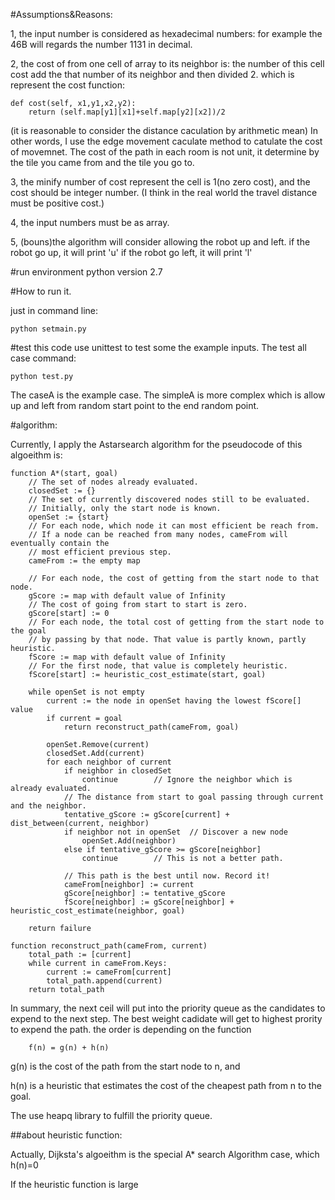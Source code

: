 #Assumptions&Reasons:

1, the input number is considered as hexadecimal numbers: for example the 46B will regards the number 1131 in decimal.

2, the cost of from one cell of array to its neighbor is: the number of this cell cost add
the that number of its neighbor and then divided 2.
which is represent the cost function:

```
def cost(self, x1,y1,x2,y2):
    return (self.map[y1][x1]+self.map[y2][x2])/2
```
(it is reasonable to consider the distance caculation by arithmetic mean)
In other words, I use the edge movement caculate method to catulate the cost of movemnet. The cost of the path in each room is not unit, it determine by the tile you came from and the tile you go to.

3, the minify number of cost represent the cell is 1(no zero cost), and the cost should be integer number. (I think in the real world the travel distance must be positive cost.)

4, the input numbers must be as array.

5, (bouns)the algorithm will consider allowing the robot up and left.
if the robot go up, it will print 'u'
if the robot go left, it will print 'l'

#run environment
python version 2.7

#How to run it.

just in command line:
```
python setmain.py
```
#test
this code use unittest to test some the example inputs.
The test all case command:

```
python test.py
```
The caseA is the example case.
The simpleA is more complex which is allow up and left from random start point to the end random point.


#algorithm:

Currently, I apply the Astarsearch algorithm for the pseudocode of this algoeithm is:

```
function A*(start, goal)
    // The set of nodes already evaluated.
    closedSet := {}
    // The set of currently discovered nodes still to be evaluated.
    // Initially, only the start node is known.
    openSet := {start}
    // For each node, which node it can most efficient be reach from.
    // If a node can be reached from many nodes, cameFrom will eventually contain the
    // most efficient previous step.
    cameFrom := the empty map

    // For each node, the cost of getting from the start node to that node.
    gScore := map with default value of Infinity
    // The cost of going from start to start is zero.
    gScore[start] := 0
    // For each node, the total cost of getting from the start node to the goal
    // by passing by that node. That value is partly known, partly heuristic.
    fScore := map with default value of Infinity
    // For the first node, that value is completely heuristic.
    fScore[start] := heuristic_cost_estimate(start, goal)

    while openSet is not empty
        current := the node in openSet having the lowest fScore[] value
        if current = goal
            return reconstruct_path(cameFrom, goal)

        openSet.Remove(current)
        closedSet.Add(current)
        for each neighbor of current
            if neighbor in closedSet
                continue		// Ignore the neighbor which is already evaluated.
            // The distance from start to goal passing through current and the neighbor.
            tentative_gScore := gScore[current] + dist_between(current, neighbor)
            if neighbor not in openSet	// Discover a new node
                openSet.Add(neighbor)
            else if tentative_gScore >= gScore[neighbor]
                continue		// This is not a better path.

            // This path is the best until now. Record it!
            cameFrom[neighbor] := current
            gScore[neighbor] := tentative_gScore
            fScore[neighbor] := gScore[neighbor] + heuristic_cost_estimate(neighbor, goal)

    return failure

function reconstruct_path(cameFrom, current)
    total_path := [current]
    while current in cameFrom.Keys:
        current := cameFrom[current]
        total_path.append(current)
    return total_path
```

In summary, the next ceil will put into the priority queue as the candidates to expend to the next step. The best weight cadidate will get to highest prority to expend the path.
the order is depending on the function
```
    f(n) = g(n) + h(n)
```

g(n) is the cost of the path from the start node to n, and

h(n) is a heuristic that estimates the cost of the cheapest path from n to the goal.


The use heapq library to fulfill the priority queue.

##about heuristic function:


Actually, Dijksta's algoeithm is the special A* search Algorithm case, which h(n)=0

If the heuristic function is large
